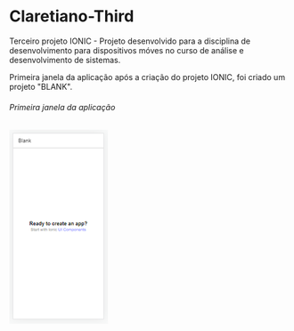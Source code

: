 # Claretiano-Third
Terceiro projeto IONIC - Projeto desenvolvido para a disciplina de desenvolvimento para dispositivos móves no curso de análise e desenvolvimento de sistemas.

Primeira janela da aplicação após a criação do projeto IONIC, foi criado um projeto "BLANK".
###### Primeira janela da aplicação
![Primeira-Imagem](https://github.com/agsilvamhm/Claretiano-Third/blob/master/src/Imagem/Primeira-Imagem.PNG)
